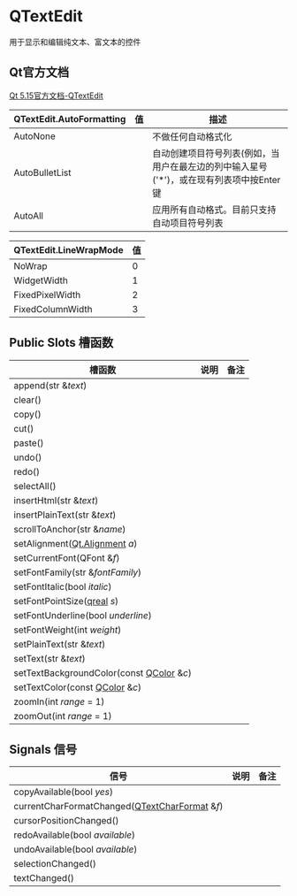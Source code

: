 # QTextEdit

用于显示和编辑纯文本、富文本的控件

## Qt官方文档
[Qt 5.15官方文档-QTextEdit](https://doc.qt.io/qt-5.15/qtextedit.html)



| QTextEdit.AutoFormatting | 值   | 描述                                                         |
| ------------------------ | ---- | ------------------------------------------------------------ |
| AutoNone                 |      | 不做任何自动格式化                                           |
| AutoBulletList           |      | 自动创建项目符号列表(例如，当用户在最左边的列中输入星号('*')，或在现有列表项中按Enter键 |
| AutoAll                  |      | 应用所有自动格式。目前只支持自动项目符号列表                 |



| QTextEdit.LineWrapMode | 值   |
| ---------------------- | ---- |
| NoWrap                 | 0    |
| WidgetWidth            | 1    |
| FixedPixelWidth        | 2    |
| FixedColumnWidth       | 3    |



## Public Slots 槽函数

| 槽函数                                                       | 说明 | 备注 |
| ------------------------------------------------------------ | ---- | ---- |
| append(str &*text*)                                          |      |      |
| clear()                                                      |      |      |
| copy()                                                       |      |      |
| cut()                                                        |      |      |
| paste()                                                      |      |      |
| undo()                                                       |      |      |
| redo()                                                       |      |      |
| selectAll()                                                  |      |      |
| insertHtml(str &*text*)                                      |      |      |
| insertPlainText(str &*text*)                                 |      |      |
| scrollToAnchor(str &*name*)                                  |      |      |
| setAlignment([Qt.Alignment](https://doc.qt.io/qt-5.15/qt.html#AlignmentFlag-enum) *a*) |      |      |
| setCurrentFont(QFont &*f*)                                   |      |      |
| setFontFamily(str &*fontFamily*)                             |      |      |
| setFontItalic(bool *italic*)                                 |      |      |
| setFontPointSize([qreal](https://doc.qt.io/qt-5.15/qtglobal.html#qreal-typedef) *s*) |      |      |
| setFontUnderline(bool *underline*)                           |      |      |
| setFontWeight(int *weight*)                                  |      |      |
| setPlainText(str &*text*)                                    |      |      |
| setText(str &*text*)                                         |      |      |
| setTextBackgroundColor(const [QColor](https://doc.qt.io/qt-5.15/qcolor.html) &*c*) |      |      |
| setTextColor(const [QColor](https://doc.qt.io/qt-5.15/qcolor.html) &*c*) |      |      |
| zoomIn(int *range* = 1)                                      |      |      |
| zoomOut(int *range* = 1)                                     |      |      |



## Signals 信号

| 信号                                                         | 说明 | 备注 |
| ------------------------------------------------------------ | ---- | ---- |
| copyAvailable(bool *yes*)                                    |      |      |
| currentCharFormatChanged([QTextCharFormat](https://doc.qt.io/qt-5.15/qtextcharformat.html) &*f*) |      |      |
| cursorPositionChanged()                                      |      |      |
| redoAvailable(bool *available*)                              |      |      |
| undoAvailable(bool *available*)                              |      |      |
| selectionChanged()                                           |      |      |
| textChanged()                                                |      |      |

